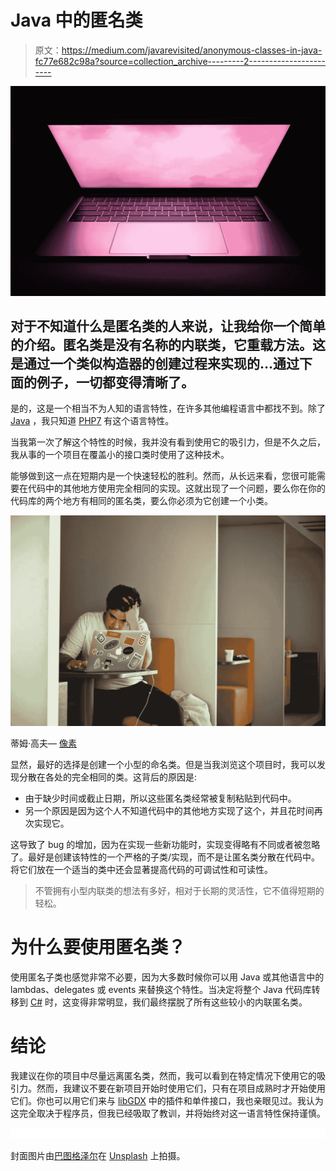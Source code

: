# Java 中的匿名类

> 原文：<https://medium.com/javarevisited/anonymous-classes-in-java-fc77e682c98a?source=collection_archive---------2----------------------->

![](img/063ca8b07b6fabe5a512cf25d02588f6.png)

## 对于不知道什么是匿名类的人来说，让我给你一个简单的介绍。匿名类是没有名称的内联类，它重载方法。这是通过一个类似构造器的创建过程来实现的…通过下面的例子，一切都变得清晰了。

是的，这是一个相当不为人知的语言特性，在许多其他编程语言中都找不到。除了 [Java](/javarevisited/top-5-java-online-courses-for-beginners-best-of-lot-1e1e240a758) ，我只知道 [PHP7](/javarevisited/top-10-free-courses-to-learn-php-and-mysql-for-web-development-e96e69982675) 有这个语言特性。

当我第一次了解这个特性的时候，我并没有看到使用它的吸引力，但是不久之后，我从事的一个项目在覆盖小的接口类时使用了这种技术。

能够做到这一点在短期内是一个快速轻松的胜利。然而，从长远来看，您很可能需要在代码中的其他地方使用完全相同的实现。这就出现了一个问题，要么你在你的代码库的两个地方有相同的匿名类，要么你必须为它创建一个小类。

![](img/1c392e49b663058929fb377602008a7e.png)

蒂姆·高夫— [像素](https://www.pexels.com/photo/man-in-white-shirt-using-macbook-pro-52608/)

显然，最好的选择是创建一个小型的命名类。但是当我浏览这个项目时，我可以发现分散在各处的完全相同的类。这背后的原因是:

*   由于缺少时间或截止日期，所以这些匿名类经常被复制粘贴到代码中。
*   另一个原因是因为这个人不知道代码中的其他地方实现了这个，并且花时间再次实现它。

这导致了 bug 的增加，因为在实现一些新功能时，实现变得略有不同或者被忽略了。最好是创建该特性的一个严格的子类/实现，而不是让匿名类分散在代码中。将它们放在一个适当的类中还会显著提高代码的可调试性和可读性。

> 不管拥有小型内联类的想法有多好，相对于长期的灵活性，它不值得短期的轻松。

# 为什么要使用匿名类？

使用匿名子类也感觉非常不必要，因为大多数时候你可以用 Java 或其他语言中的 lambdas、delegates 或 events 来替换这个特性。当决定将整个 Java 代码库转移到 [C#](/@javinpaul?source=follow_footer--------------------------follow_footer-) 时，这变得非常明显，我们最终摆脱了所有这些较小的内联匿名类。

# 结论

我建议在你的项目中尽量远离匿名类，然而，我可以看到在特定情况下使用它的吸引力。然而，我建议不要在新项目开始时使用它们，只有在项目成熟时才开始使用它们。你也可以用它们来与 [libGDX](https://javarevisited.blogspot.com/2019/03/5-free-game-development-courses-unity-corona-libgdx-java.html) 中的插件和单件接口，我也亲眼见过。我认为这完全取决于程序员，但我已经吸取了教训，并将始终对这一语言特性保持谨慎。

![](img/0b0ca0ba6d6a4d1f23859c04129ff552.png)

封面图片由[巴图格泽尔](https://unsplash.com/@gezerbatu?utm_source=unsplash&utm_medium=referral&utm_content=creditCopyText)在 [Unsplash](/t/technology?utm_source=unsplash&utm_medium=referral&utm_content=creditCopyText) 上拍摄。
